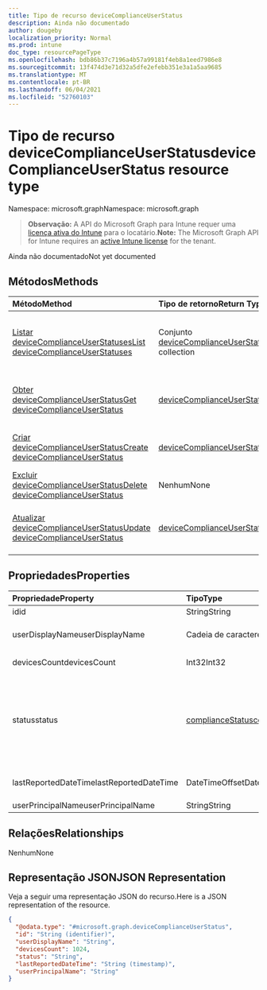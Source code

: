 ```yaml
---
title: Tipo de recurso deviceComplianceUserStatus
description: Ainda não documentado
author: dougeby
localization_priority: Normal
ms.prod: intune
doc_type: resourcePageType
ms.openlocfilehash: bdb86b37c7196a4b57a99181f4eb8a1eed7986e8
ms.sourcegitcommit: 13f474d3e71d32a5dfe2efebb351e3a1a5aa9685
ms.translationtype: MT
ms.contentlocale: pt-BR
ms.lasthandoff: 06/04/2021
ms.locfileid: "52760103"
---
```

# <a name="devicecomplianceuserstatus-resource-type"></a><span data-ttu-id="b6241-103">Tipo de recurso deviceComplianceUserStatus</span><span class="sxs-lookup"><span data-stu-id="b6241-103">deviceComplianceUserStatus resource type</span></span>

<span data-ttu-id="b6241-104">Namespace: microsoft.graph</span><span class="sxs-lookup"><span data-stu-id="b6241-104">Namespace: microsoft.graph</span></span>

> <span data-ttu-id="b6241-105">**Observação:** A API do Microsoft Graph para Intune requer uma [licença ativa do Intune](https://go.microsoft.com/fwlink/?linkid=839381) para o locatário.</span><span class="sxs-lookup"><span data-stu-id="b6241-105">**Note:** The Microsoft Graph API for Intune requires an [active Intune license](https://go.microsoft.com/fwlink/?linkid=839381) for the tenant.</span></span>

<span data-ttu-id="b6241-106">Ainda não documentado</span><span class="sxs-lookup"><span data-stu-id="b6241-106">Not yet documented</span></span>

## <a name="methods"></a><span data-ttu-id="b6241-107">Métodos</span><span class="sxs-lookup"><span data-stu-id="b6241-107">Methods</span></span>
|<span data-ttu-id="b6241-108">Método</span><span class="sxs-lookup"><span data-stu-id="b6241-108">Method</span></span>|<span data-ttu-id="b6241-109">Tipo de retorno</span><span class="sxs-lookup"><span data-stu-id="b6241-109">Return Type</span></span>|<span data-ttu-id="b6241-110">Descrição</span><span class="sxs-lookup"><span data-stu-id="b6241-110">Description</span></span>|
|:---|:---|:---|
|[<span data-ttu-id="b6241-111">Listar deviceComplianceUserStatuses</span><span class="sxs-lookup"><span data-stu-id="b6241-111">List deviceComplianceUserStatuses</span></span>](../api/intune-deviceconfig-devicecomplianceuserstatus-list.md)|<span data-ttu-id="b6241-112">Conjunto [deviceComplianceUserStatus](../resources/intune-deviceconfig-devicecomplianceuserstatus.md)</span><span class="sxs-lookup"><span data-stu-id="b6241-112">[deviceComplianceUserStatus](../resources/intune-deviceconfig-devicecomplianceuserstatus.md) collection</span></span>|<span data-ttu-id="b6241-113">Listar propriedades e relações de objetos de [deviceComplianceUserStatus](../resources/intune-deviceconfig-devicecomplianceuserstatus.md).</span><span class="sxs-lookup"><span data-stu-id="b6241-113">List properties and relationships of the [deviceComplianceUserStatus](../resources/intune-deviceconfig-devicecomplianceuserstatus.md) objects.</span></span>|
|[<span data-ttu-id="b6241-114">Obter deviceComplianceUserStatus</span><span class="sxs-lookup"><span data-stu-id="b6241-114">Get deviceComplianceUserStatus</span></span>](../api/intune-deviceconfig-devicecomplianceuserstatus-get.md)|[<span data-ttu-id="b6241-115">deviceComplianceUserStatus</span><span class="sxs-lookup"><span data-stu-id="b6241-115">deviceComplianceUserStatus</span></span>](../resources/intune-deviceconfig-devicecomplianceuserstatus.md)|<span data-ttu-id="b6241-116">Ler propriedades e relações de objetos de [deviceComplianceUserStatus](../resources/intune-deviceconfig-devicecomplianceuserstatus.md).</span><span class="sxs-lookup"><span data-stu-id="b6241-116">Read properties and relationships of the [deviceComplianceUserStatus](../resources/intune-deviceconfig-devicecomplianceuserstatus.md) object.</span></span>|
|[<span data-ttu-id="b6241-117">Criar deviceComplianceUserStatus</span><span class="sxs-lookup"><span data-stu-id="b6241-117">Create deviceComplianceUserStatus</span></span>](../api/intune-deviceconfig-devicecomplianceuserstatus-create.md)|[<span data-ttu-id="b6241-118">deviceComplianceUserStatus</span><span class="sxs-lookup"><span data-stu-id="b6241-118">deviceComplianceUserStatus</span></span>](../resources/intune-deviceconfig-devicecomplianceuserstatus.md)|<span data-ttu-id="b6241-119">Criar um novo objeto de [deviceComplianceUserStatus](../resources/intune-deviceconfig-devicecomplianceuserstatus.md).</span><span class="sxs-lookup"><span data-stu-id="b6241-119">Create a new [deviceComplianceUserStatus](../resources/intune-deviceconfig-devicecomplianceuserstatus.md) object.</span></span>|
|[<span data-ttu-id="b6241-120">Excluir deviceComplianceUserStatus</span><span class="sxs-lookup"><span data-stu-id="b6241-120">Delete deviceComplianceUserStatus</span></span>](../api/intune-deviceconfig-devicecomplianceuserstatus-delete.md)|<span data-ttu-id="b6241-121">Nenhum</span><span class="sxs-lookup"><span data-stu-id="b6241-121">None</span></span>|<span data-ttu-id="b6241-122">Excluir [deviceComplianceUserStatus](../resources/intune-deviceconfig-devicecomplianceuserstatus.md).</span><span class="sxs-lookup"><span data-stu-id="b6241-122">Deletes a [deviceComplianceUserStatus](../resources/intune-deviceconfig-devicecomplianceuserstatus.md).</span></span>|
|[<span data-ttu-id="b6241-123">Atualizar deviceComplianceUserStatus</span><span class="sxs-lookup"><span data-stu-id="b6241-123">Update deviceComplianceUserStatus</span></span>](../api/intune-deviceconfig-devicecomplianceuserstatus-update.md)|[<span data-ttu-id="b6241-124">deviceComplianceUserStatus</span><span class="sxs-lookup"><span data-stu-id="b6241-124">deviceComplianceUserStatus</span></span>](../resources/intune-deviceconfig-devicecomplianceuserstatus.md)|<span data-ttu-id="b6241-125">Atualizar as propriedades de um objeto de [deviceComplianceUserStatus](../resources/intune-deviceconfig-devicecomplianceuserstatus.md).</span><span class="sxs-lookup"><span data-stu-id="b6241-125">Update the properties of a [deviceComplianceUserStatus](../resources/intune-deviceconfig-devicecomplianceuserstatus.md) object.</span></span>|

## <a name="properties"></a><span data-ttu-id="b6241-126">Propriedades</span><span class="sxs-lookup"><span data-stu-id="b6241-126">Properties</span></span>
|<span data-ttu-id="b6241-127">Propriedade</span><span class="sxs-lookup"><span data-stu-id="b6241-127">Property</span></span>|<span data-ttu-id="b6241-128">Tipo</span><span class="sxs-lookup"><span data-stu-id="b6241-128">Type</span></span>|<span data-ttu-id="b6241-129">Descrição</span><span class="sxs-lookup"><span data-stu-id="b6241-129">Description</span></span>|
|:---|:---|:---|
|<span data-ttu-id="b6241-130">id</span><span class="sxs-lookup"><span data-stu-id="b6241-130">id</span></span>|<span data-ttu-id="b6241-131">String</span><span class="sxs-lookup"><span data-stu-id="b6241-131">String</span></span>|<span data-ttu-id="b6241-132">Chave da entidade.</span><span class="sxs-lookup"><span data-stu-id="b6241-132">Key of the entity.</span></span>|
|<span data-ttu-id="b6241-133">userDisplayName</span><span class="sxs-lookup"><span data-stu-id="b6241-133">userDisplayName</span></span>|<span data-ttu-id="b6241-134">Cadeia de caracteres</span><span class="sxs-lookup"><span data-stu-id="b6241-134">String</span></span>|<span data-ttu-id="b6241-135">Nome de usuário de DevicePolicyStatus.</span><span class="sxs-lookup"><span data-stu-id="b6241-135">User name of the DevicePolicyStatus.</span></span>|
|<span data-ttu-id="b6241-136">devicesCount</span><span class="sxs-lookup"><span data-stu-id="b6241-136">devicesCount</span></span>|<span data-ttu-id="b6241-137">Int32</span><span class="sxs-lookup"><span data-stu-id="b6241-137">Int32</span></span>|<span data-ttu-id="b6241-138">Contagem de dispositivos para esse usuário.</span><span class="sxs-lookup"><span data-stu-id="b6241-138">Devices count for that user.</span></span>|
|<span data-ttu-id="b6241-139">status</span><span class="sxs-lookup"><span data-stu-id="b6241-139">status</span></span>|[<span data-ttu-id="b6241-140">complianceStatus</span><span class="sxs-lookup"><span data-stu-id="b6241-140">complianceStatus</span></span>](../resources/intune-shared-compliancestatus.md)|<span data-ttu-id="b6241-141">Status de conformidade do relatório de políticas.</span><span class="sxs-lookup"><span data-stu-id="b6241-141">Compliance status of the policy report.</span></span> <span data-ttu-id="b6241-142">Os valores possíveis são: `unknown`, `notApplicable`, `compliant`, `remediated`, `nonCompliant`, `error`, `conflict`, `notAssigned`.</span><span class="sxs-lookup"><span data-stu-id="b6241-142">Possible values are: `unknown`, `notApplicable`, `compliant`, `remediated`, `nonCompliant`, `error`, `conflict`, `notAssigned`.</span></span>|
|<span data-ttu-id="b6241-143">lastReportedDateTime</span><span class="sxs-lookup"><span data-stu-id="b6241-143">lastReportedDateTime</span></span>|<span data-ttu-id="b6241-144">DateTimeOffset</span><span class="sxs-lookup"><span data-stu-id="b6241-144">DateTimeOffset</span></span>|<span data-ttu-id="b6241-145">Data e hora da última modificação do relatório de políticas.</span><span class="sxs-lookup"><span data-stu-id="b6241-145">Last modified date time of the policy report.</span></span>|
|<span data-ttu-id="b6241-146">userPrincipalName</span><span class="sxs-lookup"><span data-stu-id="b6241-146">userPrincipalName</span></span>|<span data-ttu-id="b6241-147">String</span><span class="sxs-lookup"><span data-stu-id="b6241-147">String</span></span>|<span data-ttu-id="b6241-148">UserPrincipalName.</span><span class="sxs-lookup"><span data-stu-id="b6241-148">UserPrincipalName.</span></span>|

## <a name="relationships"></a><span data-ttu-id="b6241-149">Relações</span><span class="sxs-lookup"><span data-stu-id="b6241-149">Relationships</span></span>
<span data-ttu-id="b6241-150">Nenhum</span><span class="sxs-lookup"><span data-stu-id="b6241-150">None</span></span>

## <a name="json-representation"></a><span data-ttu-id="b6241-151">Representação JSON</span><span class="sxs-lookup"><span data-stu-id="b6241-151">JSON Representation</span></span>
<span data-ttu-id="b6241-152">Veja a seguir uma representação JSON do recurso.</span><span class="sxs-lookup"><span data-stu-id="b6241-152">Here is a JSON representation of the resource.</span></span>
<!-- {
  "blockType": "resource",
  "keyProperty": "id",
  "@odata.type": "microsoft.graph.deviceComplianceUserStatus"
}
-->
``` json
{
  "@odata.type": "#microsoft.graph.deviceComplianceUserStatus",
  "id": "String (identifier)",
  "userDisplayName": "String",
  "devicesCount": 1024,
  "status": "String",
  "lastReportedDateTime": "String (timestamp)",
  "userPrincipalName": "String"
}
```





